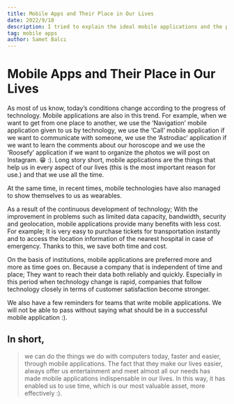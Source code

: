 ```yaml
---
title: Mobile Apps and Their Place in Our Lives
date: 2022/9/18
description: I tried to explain the ideal mobile applications and the place of mobile applications in our lives :)
tag: mobile apps
author: Samet Balcı
---
```


# Mobile Apps and Their Place in Our Lives

As most of us know, today’s conditions change according to the progress of technology. Mobile applications are also in this trend. For example, when we want to get from one place to another, we use the ‘Navigation’ mobile application given to us by technology, we use the ‘Call’ mobile application if we want to communicate with someone, we use the ‘Astrodiac’ application if we want to learn the comments about our horoscope and we use the ‘Roosefy’ application if we want to organize the photos we will post on Instagram. 😁 :). Long story short, mobile applications are the things that help us in every aspect of our lives (this is the most important reason for use.) and that we use all the time.

At the same time, in recent times, mobile technologies have also managed to show themselves to us as wearables.

As a result of the continuous development of technology; With the improvement in problems such as limited data capacity, bandwidth, security and geolocation, mobile applications provide many benefits with less cost. For example; It is very easy to purchase tickets for transportation instantly and to access the location information of the nearest hospital in case of emergency. Thanks to this, we save both time and cost.

On the basis of institutions, mobile applications are preferred more and more as time goes on. Because a company that is independent of time and place; They want to reach their data both reliably and quickly. Especially in this period when technology change is rapid, companies that follow technology closely in terms of customer satisfaction become stronger.

We also have a few reminders for teams that write mobile applications. We will not be able to pass without saying what should be in a successful mobile application :).


## In short,

> we can do the things we do with computers today, faster and easier, through mobile applications. The fact that they make our lives easier, always offer us entertainment and meet almost all our needs has made mobile applications indispensable in our lives.
> In this way, it has enabled us to use time, which is our most valuable asset, more effectively :).